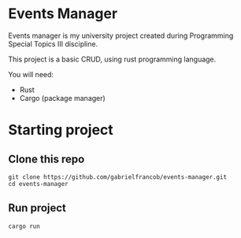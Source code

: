 # Events Manager

Events manager is my university project created during Programming Special Topics III discipline.

This project is a basic CRUD, using rust programming language.

You will need:

- Rust
- Cargo (package manager)

# Starting project

## Clone this repo

```
git clone https://github.com/gabrielfrancob/events-manager.git
cd events-manager
```

## Run project

```
cargo run
```
